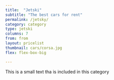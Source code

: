 ```yaml
---
title:  "Jetski"
subtitle: "The best cars for rent"
permalink: /jetsky/
category: category
type: jetski
columns: 7
from: from
layout: pricelist
thumbnail: cars/corsa.jpg
flex: flex-box-big

---
```


This is a small text tha is included in this category
